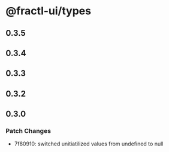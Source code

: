 # @fractl-ui/types

## 0.3.5

## 0.3.4

## 0.3.3

## 0.3.2

## 0.3.0

### Patch Changes

- 7f80910: switched unitiatilized values from undefined to null
